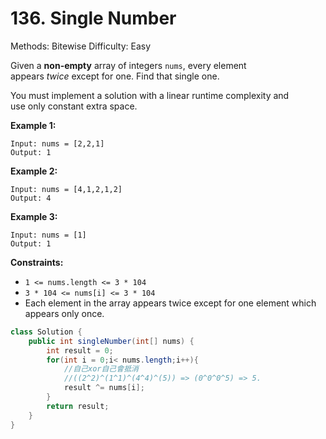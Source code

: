 # 136. Single Number

Methods: Bitewise
Difficulty: Easy

Given a **non-empty** array of integers `nums`, every element appears *twice* except for one. Find that single one.

You must implement a solution with a linear runtime complexity and use only constant extra space.

**Example 1:**

```
Input: nums = [2,2,1]
Output: 1

```

**Example 2:**

```
Input: nums = [4,1,2,1,2]
Output: 4

```

**Example 3:**

```
Input: nums = [1]
Output: 1

```

**Constraints:**

- `1 <= nums.length <= 3 * 104`
- `3 * 104 <= nums[i] <= 3 * 104`
- Each element in the array appears twice except for one element which appears only once.

```java
class Solution {
    public int singleNumber(int[] nums) {
        int result = 0;
        for(int i = 0;i< nums.length;i++){
            //自己xor自己會抵消
            //((2^2)^(1^1)^(4^4)^(5)) => (0^0^0^5) => 5.
            result ^= nums[i];
        }    
        return result;
    }
}
```